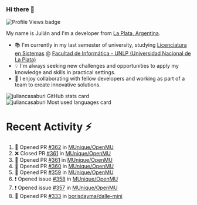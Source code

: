 ### Hi there 👋

![Profile Views badge](https://komarev.com/ghpvc/?username=juliancasaburi)

My name is Julián and I'm a developer from [La Plata, Argentina](https://www.google.com/maps/place/La+Plata,+Buenos+Aires+Province/@-34.9205233,-57.9881898,13z/data=!3m1!4b1!4m5!3m4!1s0x95a2e62b1f0085a1:0xbcfc44f0547312e3!8m2!3d-34.9204948!4d-57.9535657).

- 📚 I'm currently in my last semester of university, studying [Licenciatura en Sistemas](https://www.info.unlp.edu.ar/carreras-gradoarticulo/plan-2015-licenciatura-en-sistema/) @ [Facultad de Informática - UNLP (Universidad Nacional de La Plata)](https://www.info.unlp.edu.ar/)
- 💡 I'm always seeking new challenges and opportunities to apply my knowledge and skills in practical settings.
- 👥 I enjoy collaborating with fellow developers and working as part of a team to create innovative solutions.

<picture>
<source 
  srcset="https://github-readme-stats.vercel.app/api?username=juliancasaburi&show_icons=true&theme=dark"
  media="(prefers-color-scheme: dark)"
/>
<source
  srcset="https://github-readme-stats.vercel.app/api?username=juliancasaburi&show_icons=true&theme=default"
  media="(prefers-color-scheme: light), (prefers-color-scheme: no-preference)"
/>
<img src="https://github-readme-stats.vercel.app/api?username=juliancasaburi&show_icons=true&theme=default" alt="juliancasaburi GitHub stats card"/>
</picture>

<picture>
<source 
  srcset="https://github-readme-stats.vercel.app/api/top-langs/?username=juliancasaburi&layout=compact&theme=dark"
  media="(prefers-color-scheme: dark)"
/>
<source
  srcset="https://github-readme-stats.vercel.app/api/top-langs/?username=juliancasaburi&layout=compact&theme=default"
  media="(prefers-color-scheme: light), (prefers-color-scheme: no-preference)"
/>
<img src="https://github-readme-stats.vercel.app/api/top-langs/?username=juliancasaburi&layout=compact&theme=default"/ alt="juliancasaburi Most used languages card">
</picture>

# Recent Activity :zap:
<!--START_SECTION:activity-->
1. 💪 Opened PR [#362](https://github.com/MUnique/OpenMU/pull/362) in [MUnique/OpenMU](https://github.com/MUnique/OpenMU)
2. ❌ Closed PR [#361](https://github.com/MUnique/OpenMU/pull/361) in [MUnique/OpenMU](https://github.com/MUnique/OpenMU)
3. 💪 Opened PR [#361](https://github.com/MUnique/OpenMU/pull/361) in [MUnique/OpenMU](https://github.com/MUnique/OpenMU)
4. 💪 Opened PR [#360](https://github.com/MUnique/OpenMU/pull/360) in [MUnique/OpenMU](https://github.com/MUnique/OpenMU)
5. 💪 Opened PR [#359](https://github.com/MUnique/OpenMU/pull/359) in [MUnique/OpenMU](https://github.com/MUnique/OpenMU)
6. ❗ Opened issue [#358](https://github.com/MUnique/OpenMU/issues/358) in [MUnique/OpenMU](https://github.com/MUnique/OpenMU)
7. ❗ Opened issue [#357](https://github.com/MUnique/OpenMU/issues/357) in [MUnique/OpenMU](https://github.com/MUnique/OpenMU)
8. 💪 Opened PR [#333](https://github.com/borisdayma/dalle-mini/pull/333) in [borisdayma/dalle-mini](https://github.com/borisdayma/dalle-mini)
<!--END_SECTION:activity-->